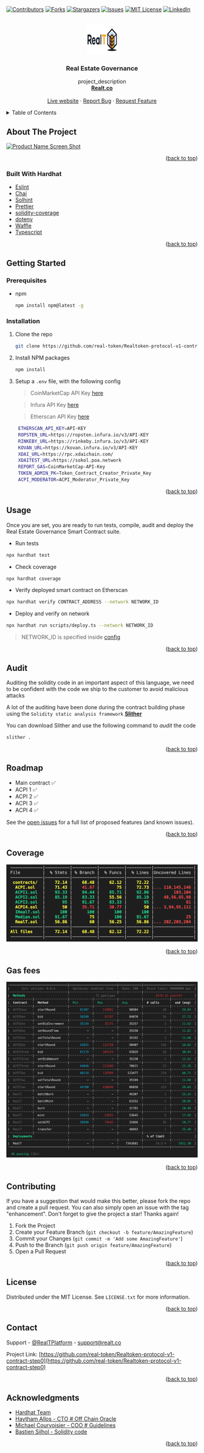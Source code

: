 <div id="top"></div>

[![Contributors][contributors-shield]][contributors-url]
[![Forks][forks-shield]][forks-url]
[![Stargazers][stars-shield]][stars-url]
[![Issues][issues-shield]][issues-url]
[![MIT License][license-shield]][license-url]
[![LinkedIn][linkedin-shield]][linkedin-url]

<!-- PROJECT LOGO -->
<br />
<div align="center">
  <a href="https://github.com/real-token/Realtoken-protocol-v1-contract-step0">
    <img src="images/logo.svg" alt="Logo" width="80" height="80">
  </a>

<h3 align="center">Real Estate Governance</h3>

  <p align="center">
    project_description
    <br />
    <a href="https://realt.co/"><strong>Realt.co</strong></a>
    <br />
    <br />
    <a href="https://github.com/real-token/Realtoken-protocol-v1-contract-step0">Live website</a>
    ·
    <a href="https://github.com/real-token/Realtoken-protocol-v1-contract-step0/issues">Report Bug</a>
    ·
    <a href="https://github.com/real-token/Realtoken-protocol-v1-contract-step0/issues">Request Feature</a>
  </p>
</div>



<!-- TABLE OF CONTENTS -->
<details>
  <summary>Table of Contents</summary>
  <ol>
    <li>
      <a href="#about-the-project">About The Project</a>
      <ul>
        <li><a href="#built-with-hardhat">Built With Hardhat</a></li>
      </ul>
    </li>
    <li>
      <a href="#getting-started">Getting Started</a>
      <ul>
        <li><a href="#prerequisites">Prerequisites</a></li>
        <li><a href="#installation">Installation</a></li>
      </ul>
    </li>
    <li><a href="#usage">Usage</a></li>
    <li><a href="#roadmap">Roadmap</a></li>
    <li><a href="#contributing">Contributing</a></li>
    <li><a href="#license">License</a></li>
    <li><a href="#contact">Contact</a></li>
    <li><a href="#acknowledgments">Acknowledgments</a></li>
  </ol>
</details>



<!-- ABOUT THE PROJECT -->
## About The Project

[![Product Name Screen Shot][product-screenshot]](https://example.com)

<p align="right">(<a href="#top">back to top</a>)</p>



### Built With Hardhat

* [Eslint](https://eslint.org/)
* [Chai](https://www.chaijs.com/guide/)
* [Solhint](https://github.com/protofire/solhint)
* [Prettier](https://github.com/prettier/prettier)
* [solidity-coverage](https://github.com/sc-forks/solidity-coverage)
* [dotenv](https://www.npmjs.com/package/dotenv)
* [Waffle](https://getwaffle.io/)
* [Typescript](https://www.typescriptlang.org/)

<p align="right">(<a href="#top">back to top</a>)</p>



<!-- GETTING STARTED -->
## Getting Started


### Prerequisites


* npm
  ```sh
  npm install npm@latest -g
  ```

### Installation

1. Clone the repo
   ```sh
   git clone https://github.com/real-token/Realtoken-protocol-v1-contract-step0.git
   ```
2. Install NPM packages
   ```sh
   npm install
   ```
3. Setup a `.env` file, with the following config

   >  CoinMarketCap API Key [here](https://coinmarketcap.com/api/pricing/)

   >  Infura API Key [here](https://infura.io/pricing)

   >  Etherscan API Key [here](https://etherscan.io/apis)

   ```sh
    ETHERSCAN_API_KEY=API-KEY
    ROPSTEN_URL=https://ropsten.infura.io/v3/API-KEY
    RINKEBY_URL=https://rinkeby.infura.io/v3/API-KEY
    KOVAN_URL=https://kovan.infura.io/v3/API-KEY
    XDAI_URL=https://rpc.xdaichain.com/
    XDAITEST_URL=https://sokol.poa.network
    REPORT_GAS=CoinMarketCap-API-Key
    TOKEN_ADMIN_PK=Token_Contract_Creator_Private_Key
    ACPI_MODERATOR=ACPI_Moderator_Private_Key
   ```

<p align="right">(<a href="#top">back to top</a>)</p>



<!-- USAGE EXAMPLES -->
## Usage

Once you are set, you are ready to run tests, compile, audit and deploy the Real Estate Governance Smart Contract suite.

+ Run tests
```sh
npx hardhat test
```
+ Check coverage
```sh
npx hardhat coverage
```
+ Verify deployed smart contract on Etherscan
```sh
npx hardhat verify CONTRACT_ADDRESS --network NETWORK_ID
```
+ Deploy and verify on network
```sh
npx hardhat run scripts/deploy.ts --network NETWORK_ID
```

> NETWORK_ID is specified inside [config](hardhat.config.ts)
<p align="right">(<a href="#top">back to top</a>)</p>

<!-- AUDIT -->
## Audit

Auditing the solidity code in an important aspect of this language, we need to be confident with the code we ship to the customer to avoid malicious attacks

A lot of the auditing have been done during the contract building phase using the `Solidity static analysis framework` [**Slither**](https://github.com/crytic/slither)

You can download Slither and use the following command to _audit_ the code

```sh
slither .
```
<p align="right">(<a href="#top">back to top</a>)</p>


<!-- ROADMAP -->
## Roadmap

- Main contract ✅
- ACPI 1 ✅
- ACPI 2 ✅
- ACPI 3 ✅
- ACPI 4 ✅

See the [open issues](https://github.com/real-token/Realtoken-protocol-v1-contract-step0/issues) for a full list of proposed features (and known issues).

<p align="right">(<a href="#top">back to top</a>)</p>


<!-- COVERAGE -->
## Coverage

<img src="images/coverage.png" alt="Coverage">

<p align="right">(<a href="#top">back to top</a>)</p>

<!-- GAS FEES -->
## Gas fees

<img src="images/gas.png" alt="Coverage">

<p align="right">(<a href="#top">back to top</a>)</p>

<!-- CONTRIBUTING -->
## Contributing


If you have a suggestion that would make this better, please fork the repo and create a pull request. You can also simply open an issue with the tag "enhancement".
Don't forget to give the project a star! Thanks again!

1. Fork the Project
2. Create your Feature Branch (`git checkout -b feature/AmazingFeature`)
3. Commit your Changes (`git commit -m 'Add some AmazingFeature'`)
4. Push to the Branch (`git push origin feature/AmazingFeature`)
5. Open a Pull Request

<p align="right">(<a href="#top">back to top</a>)</p>



<!-- LICENSE -->
## License

Distributed under the MIT License. See `LICENSE.txt` for more information.

<p align="right">(<a href="#top">back to top</a>)</p>



<!-- CONTACT -->
## Contact

Support - [@RealTPlatform](https://twitter.com/RealTPlatform) - support@realt.co

Project Link: [https://github.com/real-token/Realtoken-protocol-v1-contract-step0](https://github.com/real-token/Realtoken-protocol-v1-contract-step0)

<p align="right">(<a href="#top">back to top</a>)</p>



<!-- ACKNOWLEDGMENTS -->
## Acknowledgments

* [Hardhat Team](https://hardhat.org/)
* [Haytham Allos - CTO # Off Chain Oracle](https://www.linkedin.com/in/haythamallos/)
* [Michael Courvoisier - COO # Guidelines]()
* [Bastien Silhol - Solidity code](https://github.com/chichke)

<p align="right">(<a href="#top">back to top</a>)</p>



<!-- MARKDOWN LINKS & IMAGES -->
<!-- https://www.markdownguide.org/basic-syntax/#reference-style-links -->
[contributors-shield]: https://img.shields.io/github/contributors/real-token/Realtoken-protocol-v1-contract-step0.svg?style=for-the-badge
[contributors-url]: https://github.com/real-token/Realtoken-protocol-v1-contract-step0/graphs/contributors
[forks-shield]: https://img.shields.io/github/forks/real-token/Realtoken-protocol-v1-contract-step0.svg?style=for-the-badge
[forks-url]: https://github.com/real-token/Realtoken-protocol-v1-contract-step0/network/members
[stars-shield]: https://img.shields.io/github/stars/real-token/Realtoken-protocol-v1-contract-step0.svg?style=for-the-badge
[stars-url]: https://github.com/real-token/Realtoken-protocol-v1-contract-step0/stargazers
[issues-shield]: https://img.shields.io/github/issues/real-token/Realtoken-protocol-v1-contract-step0.svg?style=for-the-badge
[issues-url]: https://github.com/real-token/Realtoken-protocol-v1-contract-step0/issues
[license-shield]: https://img.shields.io/github/license/real-token/Realtoken-protocol-v1-contract-step0.svg?style=for-the-badge
[license-url]: https://github.com/real-token/Realtoken-protocol-v1-contract-step0/blob/master/LICENSE.txt
[linkedin-shield]: https://img.shields.io/badge/-LinkedIn-black.svg?style=for-the-badge&logo=linkedin&colorB=555
[linkedin-url]: https://www.linkedin.com/company/realtplatform/
[product-screenshot]: images/screenshot.png